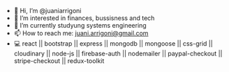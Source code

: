 - 👋 Hi, I’m @juaniarrigoni
- 👀 I’m interested in finances, bussisness and tech
- 🌱 I’m currently studyung systems engineering
- 📫 How to reach me: juani.arrigoni@gmail.com
- 💻 react || bootstrap || express || mongodb || mongoose || css-grid || cloudinary || node-js || firebase-auth || nodemailer || paypal-checkout || stripe-checkout || redux-toolkit
